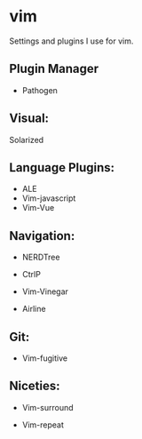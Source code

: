 # vim

Settings and plugins I use for vim.


## Plugin Manager

- Pathogen


## Visual:

Solarized


## Language Plugins:

- ALE
- Vim-javascript
- Vim-Vue


## Navigation:

- NERDTree

- CtrlP

- Vim-Vinegar

- Airline


## Git:

- Vim-fugitive


## Niceties:

- Vim-surround

- Vim-repeat
